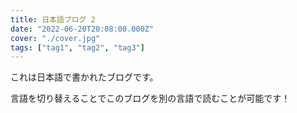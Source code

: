 ```yaml
---
title: 日本語ブログ 2
date: "2022-06-20T20:08:00.000Z"
cover: "./cover.jpg"
tags: ["tag1", "tag2", "tag3"]
---
```


これは日本語で書かれたブログです。

言語を切り替えることでこのブログを別の言語で読むことが可能です！
